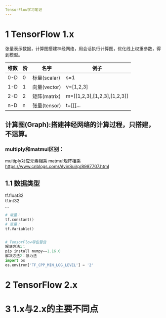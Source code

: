 ```yaml
---
TensorFlow学习笔记
---
```

# 1 TensorFlow 1.x
张量表示数据，计算图搭建神经网络，用会话执行计算图，优化线上权重参数，得到模型。

维数|阶|名字|例子
----|--|----|---
0-D|0|标量(scalar)|s=1
1-D|1|向量(vector)|v=[1,2,3]
2-D|2|矩阵(matrix)|m=[[1,2,3],[1,2,3],[1,2,3]]
n-D|n|张量(tensor)|t=[[[...


## 计算图(Graph):搭建神经网络的计算过程，只搭建，不运算。

### multiply和matmul区别：
multiply对应元素相乘
matmul矩阵相乘
https://www.cnblogs.com/AlvinSui/p/8987707.html

## 1.1 数据类型
tf.float32  
tf.int32  
...
```py
# 常量：
tf.constant()
# 变量：
tf.Variable()
```

```py

# TensorFlow导包警告
解决方法1；
pip install numpy==1.16.0
解决方法2：暴力法
import os
os.environ['TF_CPP_MIN_LOG_LEVEL'] = '2'


```




# 2 TensorFlow 2.x


# 3  1.x与2.x的主要不同点
